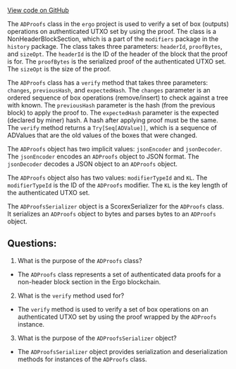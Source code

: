 [View code on GitHub](https://github.com/ergoplatform/ergo/src/main/scala/org/ergoplatform/modifiers/history/ADProofs.scala)

The `ADProofs` class in the `ergo` project is used to verify a set of box (outputs) operations on authenticated UTXO set by using the proof. The class is a NonHeaderBlockSection, which is a part of the `modifiers` package in the `history` package. The class takes three parameters: `headerId`, `proofBytes`, and `sizeOpt`. The `headerId` is the ID of the header of the block that the proof is for. The `proofBytes` is the serialized proof of the authenticated UTXO set. The `sizeOpt` is the size of the proof. 

The `ADProofs` class has a `verify` method that takes three parameters: `changes`, `previousHash`, and `expectedHash`. The `changes` parameter is an ordered sequence of box operations (remove/insert) to check against a tree with known. The `previousHash` parameter is the hash (from the previous block) to apply the proof to. The `expectedHash` parameter is the expected (declared by miner) hash. A hash after applying proof must be the same. The `verify` method returns a `Try[Seq[ADValue]]`, which is a sequence of ADValues that are the old values of the boxes that were changed.

The `ADProofs` object has two implicit values: `jsonEncoder` and `jsonDecoder`. The `jsonEncoder` encodes an `ADProofs` object to JSON format. The `jsonDecoder` decodes a JSON object to an `ADProofs` object. 

The `ADProofs` object also has two values: `modifierTypeId` and `KL`. The `modifierTypeId` is the ID of the `ADProofs` modifier. The `KL` is the key length of the authenticated UTXO set. 

The `ADProofsSerializer` object is a ScorexSerializer for the `ADProofs` class. It serializes an `ADProofs` object to bytes and parses bytes to an `ADProofs` object.
## Questions: 
 1. What is the purpose of the `ADProofs` class?
- The `ADProofs` class represents a set of authenticated data proofs for a non-header block section in the Ergo blockchain.

2. What is the `verify` method used for?
- The `verify` method is used to verify a set of box operations on an authenticated UTXO set by using the proof wrapped by the `ADProofs` instance.

3. What is the purpose of the `ADProofsSerializer` object?
- The `ADProofsSerializer` object provides serialization and deserialization methods for instances of the `ADProofs` class.